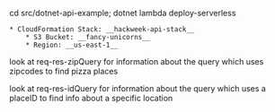 cd src/dotnet-api-example; dotnet lambda deploy-serverless

```
* CloudFormation Stack: __hackweek-api-stack__
    * S3 Bucket: __fancy-unicorns__
    * Region: __us-east-1__

```


look at req-res-zipQuery for information about the query which uses zipcodes to find pizza places

look at req-res-idQuery for information about the query which uses a placeID to find info about a specific location